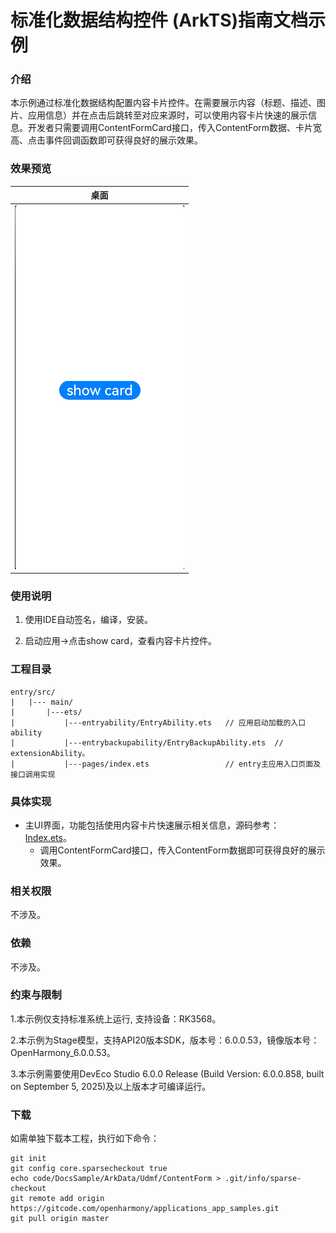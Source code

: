 # 标准化数据结构控件 (ArkTS)指南文档示例

### 介绍

本示例通过标准化数据结构配置内容卡片控件。在需要展示内容（标题、描述、图片、应用信息）并在点击后跳转至对应来源时，可以使用内容卡片快速的展示信息。开发者只需要调用ContentFormCard接口，传入ContentForm数据、卡片宽高、点击事件回调函数即可获得良好的展示效果。

### 效果预览

| 桌面                                |
|-----------------------------------|
| ![image.PNG](screenshots/image.PNG) |

### 使用说明

1. 使用IDE自动签名，编译，安装。

2. 启动应用->点击show card，查看内容卡片控件。

### 工程目录
```
entry/src/
|   |--- main/
|       |---ets/
|           |---entryability/EntryAbility.ets   // 应用启动加载的入口ability
|           |---entrybackupability/EntryBackupAbility.ets  // extensionAbility。
|           |---pages/index.ets                 // entry主应用入口页面及接口调用实现
```

### 具体实现

* 主UI界面，功能包括使用内容卡片快速展示相关信息，源码参考：[Index.ets](entry/src/main/ets/pages/Index.ets)。
    * 调用ContentFormCard接口，传入ContentForm数据即可获得良好的展示效果。

### 相关权限

不涉及。

### 依赖

不涉及。

### 约束与限制

1.本示例仅支持标准系统上运行, 支持设备：RK3568。

2.本示例为Stage模型，支持API20版本SDK，版本号：6.0.0.53，镜像版本号：OpenHarmony_6.0.0.53。

3.本示例需要使用DevEco Studio 6.0.0 Release (Build Version: 6.0.0.858, built on September 5, 2025)及以上版本才可编译运行。

### 下载

如需单独下载本工程，执行如下命令：

````
git init
git config core.sparsecheckout true
echo code/DocsSample/ArkData/Udmf/ContentForm > .git/info/sparse-checkout
git remote add origin https://gitcode.com/openharmony/applications_app_samples.git
git pull origin master
````